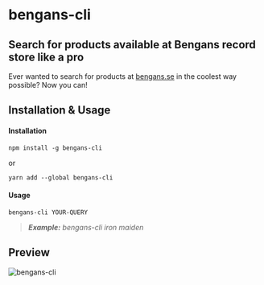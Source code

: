 # bengans-cli

## Search for products available at Bengans record store like a pro
Ever wanted to search for products at [bengans.se](https://bengans.se) in the coolest way possible? Now you can!

## Installation & Usage

#### Installation

``` 
npm install -g bengans-cli
```
or 
```
yarn add --global bengans-cli
```

#### Usage
``` 
bengans-cli YOUR-QUERY 
```
> ***Example:*** *bengans-cli iron maiden*
> 


## Preview 
![bengans-cli](https://user-images.githubusercontent.com/45793849/131515943-d7e44a51-760f-43d2-8d42-49f3db9026ec.gif)
